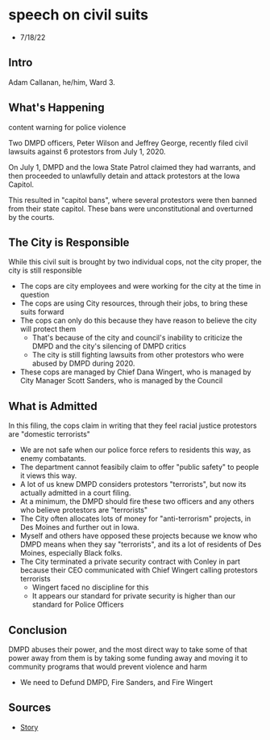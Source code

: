# speech on civil suits

- 7/18/22

## Intro

Adam Callanan, he/him, Ward 3.

## What's Happening

content warning for police violence

Two DMPD officers, Peter Wilson and Jeffrey George, 
recently filed civil lawsuits against 6 protestors from July 1, 2020.

On July 1, DMPD and the Iowa State Patrol claimed they had warrants, and then proceeded to 
unlawfully detain and attack protestors at the Iowa Capitol. 

This resulted in "capitol bans", where several protestors were then banned from their state capitol. 
These bans were unconstitutional and overturned by the courts.

## The City is Responsible

While this civil suit is brought by two individual cops, not the city proper, the city is still responsible

- The cops are city employees and were working for the city at the time in question
- The cops are using City resources, through their jobs, to bring these suits forward
- The cops can only do this because they have reason to believe the city will protect them 
    - That's because of the city and council's inability to criticize the DMPD and the city's silencing of DMPD critics
    - The city is still fighting lawsuits from other protestors who were abused by DMPD during 2020.
- These cops are managed by Chief Dana Wingert, who is managed by City Manager Scott Sanders, who is managed by the Council

## What is Admitted

In this filing, the cops claim in writing that they feel racial justice protestors are "domestic terrorists"

- We are not safe when our police force refers to residents this way, as enemy combatants.
- The department cannot feasibily claim to offer "public safety" to people it views this way.
- A lot of us knew DMPD considers protestors "terrorists", but now its actually admitted in a court filing.
- At a minimum, the DMPD should fire these two officers and any others who believe protestors are "terrorists"
- The City often allocates lots of money for "anti-terrorism" projects, in Des Moines and further out in Iowa.
- Myself and others have opposed these projects because we know who DMPD means when they say "terrorists", and its a lot of residents of Des Moines, especially Black folks.
- The City terminated a private security contract with Conley in part because their CEO communicated with Chief Wingert calling protestors terrorists
	- Wingert faced no discipline for this
	- It appears our standard for private security is higher than our standard for Police Officers
	
## Conclusion

DMPD abuses their power, and the most direct way to take some of that power away from them is by taking some funding away and moving it to community programs that would prevent violence and harm

- We need to Defund DMPD, Fire Sanders, and Fire Wingert
	
## Sources

- [Story](https://www.desmoinesregister.com/story/news/crime-and-courts/2022/07/06/des-moines-city-council-indira-sheumaker-sued-police-officers-george-floyd-protests-2020/7820683001/)
